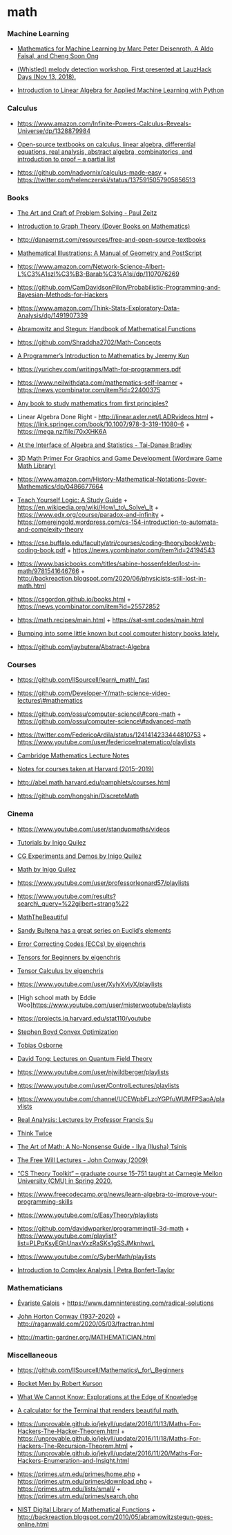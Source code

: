 math
====

### Machine Learning

-   [Mathematics for Machine Learning by Marc Peter Deisenroth, A Aldo Faisal, and Cheng Soon Ong](https://mml-book.github.io/)

<!-- -->

-   [(Whistled) melody detection workshop. First presented at LauzHack Days (Nov 13, 2018).](https://github.com/ebezzam/melody-detection)

<!-- -->

-   [Introduction to Linear Algebra for Applied Machine Learning with Python](https://pabloinsente.github.io/intro-linear-algebra)

### Calculus

-   https://www.amazon.com/Infinite-Powers-Calculus-Reveals-Universe/dp/1328879984

<!-- -->

-   [Open-source textbooks on calculus, linear algebra, differential equations, real analysis, abstract algebra, combinatorics, and introduction to proof – a partial list](https://twitter.com/stevenstrogatz/status/1208199688362610688)

<!-- -->

-   https://github.com/nadvornix/calculus-made-easy + https://twitter.com/helenczerski/status/1375915057905856513

### Books

-   [The Art and Craft of Problem Solving - Paul Zeitz](https://www.goodreads.com/book/show/593458.The_Art_and_Craft_of_Problem_Solving)

<!-- -->

-   [Introduction to Graph Theory (Dover Books on Mathematics)](https://www.amazon.com/Introduction-Graph-Theory-Dover-Mathematics/dp/0486678709)

<!-- -->

-   http://danaernst.com/resources/free-and-open-source-textbooks

<!-- -->

-   [Mathematical Illustrations: A Manual of Geometry and PostScript](http://www.math.ubc.ca/~cass/graphics/manual)

<!-- -->

-   https://www.amazon.com/Network-Science-Albert-L%C3%A1szl%C3%B3-Barab%C3%A1si/dp/1107076269

<!-- -->

-   https://github.com/CamDavidsonPilon/Probabilistic-Programming-and-Bayesian-Methods-for-Hackers

<!-- -->

-   https://www.amazon.com/Think-Stats-Exploratory-Data-Analysis/dp/1491907339

<!-- -->

-   [Abramowitz and Stegun: Handbook of Mathematical Functions](http://people.math.sfu.ca/~cbm/aands/)

<!-- -->

-   https://github.com/Shraddha2702/Math-Concepts

<!-- -->

-   [A Programmer’s Introduction to Mathematics by Jeremy Kun](https://pimbook.org/)

<!-- -->

-   https://yurichev.com/writings/Math-for-programmers.pdf

<!-- -->

-   https://www.neilwithdata.com/mathematics-self-learner + https://news.ycombinator.com/item?id=22400375

<!-- -->

-   [Any book to study mathematics from first principles?](https://twitter.com/dan_abramov/status/1249344084981972992)

<!-- -->

-   Linear Algebra Done Right - http://linear.axler.net/LADRvideos.html + https://link.springer.com/book/10.1007/978-3-319-11080-6 + https://mega.nz/file/70xXHK6A

<!-- -->

-   [At the Interface of Algebra and Statistics - Tai-Danae Bradley](https://twitter.com/math3ma/status/1249862830670729217)

<!-- -->

-   [3D Math Primer For Graphics and Game Development (Wordware Game Math Library)](https://www.amazon.com/Primer-Graphics-Development-Wordware-Library/dp/1556229119)

<!-- -->

-   https://www.amazon.com/History-Mathematical-Notations-Dover-Mathematics/dp/0486677664

<!-- -->

-   [Teach Yourself Logic: A Study Guide](https://www.logicmatters.net/tyl) + https://en.wikipedia.org/wiki/How\_to\_Solve\_It + https://www.edx.org/course/paradox-and-infinity + https://omereingold.wordpress.com/cs-154-introduction-to-automata-and-complexity-theory

<!-- -->

-   https://cse.buffalo.edu/faculty/atri/courses/coding-theory/book/web-coding-book.pdf + https://news.ycombinator.com/item?id=24194543

<!-- -->

-   https://www.basicbooks.com/titles/sabine-hossenfelder/lost-in-math/9781541646766 + http://backreaction.blogspot.com/2020/06/physicists-still-lost-in-math.html

<!-- -->

-   https://csgordon.github.io/books.html + https://news.ycombinator.com/item?id=25572852

<!-- -->

-   https://math.recipes/main.html + https://sat-smt.codes/main.html

<!-- -->

-   [Bumping into some little known but cool computer history books lately.](https://twitter.com/prathyvsh/status/1199258119362117633)

<!-- -->

-   https://github.com/jaybutera/Abstract-Algebra

### Courses

-   https://github.com/llSourcell/learn\_math\_fast

<!-- -->

-   https://github.com/Developer-Y/math-science-video-lectures\#mathematics

<!-- -->

-   https://github.com/ossu/computer-science\#core-math + https://github.com/ossu/computer-science\#advanced-math

<!-- -->

-   https://twitter.com/FedericoArdila/status/1241414233444810753 + https://www.youtube.com/user/federicoelmatematico/playlists

<!-- -->

-   [Cambridge Mathematics Lecture Notes](https://github.com/dalcde/cam-notes)

<!-- -->

-   [Notes for courses taken at Harvard (2015–2019)](https://github.com/Dongryul-Kim/harvard_notes)

<!-- -->

-   http://abel.math.harvard.edu/pamphlets/courses.html

<!-- -->

-   https://github.com/hongshin/DiscreteMath

### Cinema

-   https://www.youtube.com/user/standupmaths/videos

<!-- -->

-   [Tutorials by Inigo Quilez](https://www.youtube.com/playlist?list=PL0EpikNmjs2CYUMePMGh3IjjP4tQlYqji)

<!-- -->

-   [CG Experiments and Demos by Inigo Quilez](https://www.youtube.com/playlist?list=PL0EpikNmjs2Dz45-Ru7Rfp8zQ48fI5QOa)

<!-- -->

-   [Math by Inigo Quilez](https://www.youtube.com/playlist?list=PL0EpikNmjs2BQr3b2WtTlmhEWHs_Tcm1R)

<!-- -->

-   https://www.youtube.com/user/professorleonard57/playlists

<!-- -->

-   https://www.youtube.com/results?search\_query=%22gilbert+strang%22

<!-- -->

-   [MathTheBeautiful](https://www.youtube.com/channel/UCr22xikWUK2yUW4YxOKXclQ/playlists)

<!-- -->

-   [Sandy Bultena has a great series on Euclid’s elements](https://www.youtube.com/channel/UCnHh6XeLupJ5FHSKDh9eIMw/playlists)

<!-- -->

-   [Error Correcting Codes (ECCs) by eigenchris](https://www.youtube.com/playlist?list=PLJHszsWbB6hqkOyFCQOAlQtfzC1G9sf2_)

<!-- -->

-   [Tensors for Beginners by eigenchris](https://www.youtube.com/playlist?list=PLJHszsWbB6hrkmmq57lX8BV-o-YIOFsiG)

<!-- -->

-   [Tensor Calculus by eigenchris](https://www.youtube.com/playlist?list=PLJHszsWbB6hpk5h8lSfBkVrpjsqvUGTCx)

<!-- -->

-   https://www.youtube.com/user/XylyXylyX/playlists

<!-- -->

-   \[High school math by Eddie Woo\]https://www.youtube.com/user/misterwootube/playlists

<!-- -->

-   https://projects.iq.harvard.edu/stat110/youtube

<!-- -->

-   [Stephen Boyd Convex Optimization](https://www.youtube.com/playlist?list=PL3D9A62846A129C47)

<!-- -->

-   [Tobias Osborne](https://www.youtube.com/channel/UCpHjg_Qmzxm3xaAWRrwQPCA/playlists)

<!-- -->

-   [David Tong: Lectures on Quantum Field Theory](https://www.youtube.com/playlist?list=PL1C5310BB35555A1C)

<!-- -->

-   https://www.youtube.com/user/njwildberger/playlists

<!-- -->

-   https://www.youtube.com/user/ControlLectures/playlists

<!-- -->

-   https://www.youtube.com/channel/UCEWpbFLzoYGPfuWUMFPSaoA/playlists

<!-- -->

-   [Real Analysis: Lectures by Professor Francis Su](https://www.youtube.com/playlist?list=PL0E754696F72137EC)

<!-- -->

-   [Think Twice](https://www.youtube.com/channel/UC9yt3wz-6j19RwD5m5f6HSg/videos)

<!-- -->

-   [The Art of Math: A No-Nonsense Guide - Ilya (Ilusha) Tsinis](https://www.youtube.com/playlist?list=PLtMJUI0rs4e5BLanthvCYmW5EeFs6wY3z)

<!-- -->

-   [The Free Will Lectures - John Conway (2009)](https://www.youtube.com/playlist?list=PLhsb6tmzSpixUGjmJq6g9iPm73pMWnPnH)

<!-- -->

-   [“CS Theory Toolkit” – graduate course 15-751 taught at Carnegie Mellon University (CMU) in Spring 2020.](https://www.youtube.com/playlist?list=PLm3J0oaFux3ZYpFLwwrlv_EHH9wtH6pnX)

<!-- -->

-   https://www.freecodecamp.org/news/learn-algebra-to-improve-your-programming-skills

<!-- -->

-   https://www.youtube.com/c/EasyTheory/playlists

<!-- -->

-   https://github.com/davidwparker/programmingtil-3d-math + https://www.youtube.com/playlist?list=PLPqKsyEGhUnaxVxzRaSKs1gSSJMknhwrL

<!-- -->

-   https://www.youtube.com/c/SyberMath/playlists

<!-- -->

-   [Introduction to Complex Analysis | Petra Bonfert-Taylor](https://www.youtube.com/playlist?list=PLi7yHjesblV0sSfZzWdSUXGO683n_nJdQ)

### Mathematicians

-   [Évariste Galois](https://twitter.com/3blue1brown/status/1245468127061610496) + https://www.damninteresting.com/radical-solutions

<!-- -->

-   [John Horton Conway (1937-2020)](https://www.scottaaronson.com/blog/?p=4732) + http://raganwald.com/2020/05/03/fractran.html

<!-- -->

-   http://martin-gardner.org/MATHEMATICIAN.html

### Miscellaneous

-   https://github.com/llSourcell/Mathematics\_for\_Beginners

<!-- -->

-   [Rocket Men by Robert Kurson](https://twitter.com/Yaz17657882/status/1206566643142258691)

<!-- -->

-   [What We Cannot Know: Explorations at the Edge of Knowledge](https://www.amazon.com/What-Cannot-Know-Explorations-Knowledge-ebook/dp/B012LWZHWU)

<!-- -->

-   [A calculator for the Terminal that renders beautiful math.](https://kary.us/nota)

<!-- -->

-   https://unprovable.github.io/jekyll/update/2016/11/13/Maths-For-Hackers-The-Hacker-Theorem.html + https://unprovable.github.io/jekyll/update/2016/11/18/Maths-For-Hackers-The-Recursion-Theorem.html + https://unprovable.github.io/jekyll/update/2016/11/20/Maths-For-Hackers-Enumeration-and-Insight.html

<!-- -->

-   https://primes.utm.edu/primes/home.php + https://primes.utm.edu/primes/download.php + https://primes.utm.edu/lists/small/ + https://primes.utm.edu/primes/search.php

<!-- -->

-   [NIST Digital Library of Mathematical Functions](https://dlmf.nist.gov/) + http://backreaction.blogspot.com/2010/05/abramowitzstegun-goes-online.html

